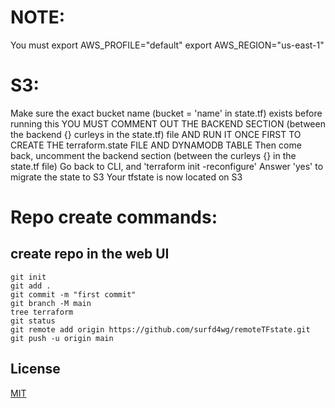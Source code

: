 # NOTE:
 You must export AWS_PROFILE="default"
          export AWS_REGION="us-east-1"
# S3:
 Make sure the exact bucket name (bucket = 'name' in state.tf) exists before running this 
 YOU MUST COMMENT OUT THE BACKEND SECTION (between the backend {} curleys in the state.tf) file AND RUN IT ONCE FIRST TO CREATE THE terraform.state FILE AND DYNAMODB TABLE
 Then come back, uncomment the backend section (between the curleys {} in the state.tf file)
 Go back to CLI, and 'terraform init -reconfigure'
 Answer 'yes' to migrate the state to S3
 Your tfstate is now located on S3

# Repo create commands:
## create repo in the web UI
```
git init
git add .
git commit -m "first commit"
git branch -M main
tree terraform
git status
git remote add origin https://github.com/surfd4wg/remoteTFstate.git
git push -u origin main
```
## License
[MIT](https://choosealicense.com/licenses/mit/)
